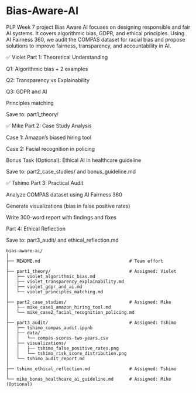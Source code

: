 # Bias-Aware-AI
PLP Week 7 project Bias Aware AI focuses on designing responsible and fair AI systems. It covers algorithmic bias, GDPR, and ethical principles. Using AI Fairness 360, we audit the COMPAS dataset for racial bias and propose solutions to improve fairness, transparency, and accountability in AI.




✅ Violet
Part 1: Theoretical Understanding

Q1: Algorithmic bias + 2 examples

Q2: Transparency vs Explainability

Q3: GDPR and AI

Principles matching

Save to: part1_theory/


✅ Mike
Part 2: Case Study Analysis

Case 1: Amazon’s biased hiring tool

Case 2: Facial recognition in policing

Bonus Task (Optional): Ethical AI in healthcare guideline

Save to: part2_case_studies/ and bonus_guideline.md


✅ Tshimo
Part 3: Practical Audit

Analyze COMPAS dataset using AI Fairness 360

Generate visualizations (bias in false positive rates)

Write 300-word report with findings and fixes

Part 4: Ethical Reflection

Save to: part3_audit/ and ethical_reflection.md




```
bias-aware-ai/
│
├── README.md                                  # Team effort
│
├── part1_theory/                              # Assigned: Violet
│   ├── violet_algorithmic_bias.md
│   ├── violet_transparency_explainability.md
│   ├── violet_gdpr_and_ai.md
│   └── violet_principles_matching.md
│
├── part2_case_studies/                        # Assigned: Mike
│   ├── mike_case1_amazon_hiring_tool.md
│   └── mike_case2_facial_recognition_policing.md
│
├── part3_audit/                               # Assigned: Tshimo
│   ├── tshimo_compas_audit.ipynb
│   ├── data/
│   │   └── compas-scores-two-years.csv
│   ├── visualizations/
│   │   ├── tshimo_false_positive_rates.png
│   │   └── tshimo_risk_score_distribution.png
│   └── tshimo_audit_report.md
│
├── tshimo_ethical_reflection.md               # Assigned: Tshimo
│
└── mike_bonus_healthcare_ai_guideline.md      # Assigned: Mike (Optional)
```